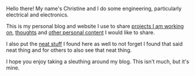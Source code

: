 Hello there! My name's Christine and I do some engineering, particularly electrical and electronics.

This is my personal blog and website I use to share [projects I am working on](Projects%20List.md), [thoughts](Thoughts%20Preamble.md) and [other personal content](Personal%20Content%20List.md) I would like to share.

I also put the [neat stuff](Neat%20Index.md) I found here as well to not forget I found that said neat thing and for others to also see that neat thing.

I hope you enjoy taking a sleuthing around my blog. This isn't much, but it's mine.




